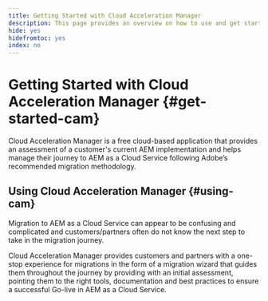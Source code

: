 ```yaml
---
title: Getting Started with Cloud Acceleration Manager
description: This page provides an overview on how to use and get started with Cloud Acceleration Manager.
hide: yes
hidefromtoc: yes
index: no
---
```


# Getting Started with Cloud Acceleration Manager {#get-started-cam}

Cloud Acceleration Manager is a free cloud-based application that provides an assessment of a customer's current AEM implementation and helps manage their journey to AEM as a Cloud Service following Adobe’s recommended migration methodology.

## Using Cloud Acceleration Manager {#using-cam}

Migration to AEM as a Cloud Service can appear to be confusing and complicated and customers/partners often do not know the next step to take in the migration journey.

Cloud Acceleration Manager provides customers and partners with a one-stop experience for migrations in the form of a migration wizard that guides them throughout the journey by providing with an initial assessment, pointing them to the right tools, documentation and best practices to ensure a successful Go-live in AEM as a Cloud Service.